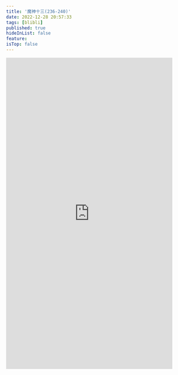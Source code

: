 ```yaml
---
title: '魔神十三(236-240)'
date: 2022-12-28 20:57:33
tags: [blibli]
published: true
hideInList: false
feature: 
isTop: false
---
```

<iframe  
 height=850 
 width=90% 
 src="https://www.ixigua.com/iframe/7182145625750766114?autoplay=0"
 frameborder=0  
 allowfullscreen>
 </iframe>
<iframe  
 height=850 
 width=90% 
 src="" 
 frameborder=0  
 allowfullscreen>
 </iframe>
<iframe  
 height=850 
 width=90% 
 src=""
 frameborder=0  
 allowfullscreen>
 </iframe>
<iframe  
 height=850 
 width=90% 
 src=""
 frameborder=0  
 allowfullscreen>
 </iframe>
<iframe  
 height=850 
 width=90% 
 src="" 
 frameborder=0  
 allowfullscreen>
 </iframe>
